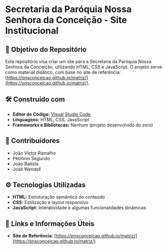 # Secretaria da Paróquia Nossa Senhora da Conceição - Site Institucional

## 📌 Objetivo do Repositório

Este repositório visa criar um site para a Secretaria da Paróquia Nossa Senhora da Conceição, utilizando HTML, CSS e JavaScript. O projeto serve como material didático, com base no site de referência: [https://pnsconceicao.github.io/matriz/](https://pnsconceicao.github.io/matriz/).

## 🛠️ Construído com

- **Editor de Código:** [Visual Studio Code](https://code.visualstudio.com/)
- **Linguagens:** HTML, CSS, JavaScript
- **Frameworks e Bibliotecas:** Nenhum (projeto desenvolvido do zero)

## 👥 Contribuidores

- João Victor Ramalho
- Petrônio Segundo
- João Batista
- José Wendell

## ⚙️ Tecnologias Utilizadas

- **HTML:** Estruturação semântica do conteúdo
- **CSS:** Estilização e layout responsivo
- **JavaScript:** Interatividade e algumas funcionalidades dinâmicas

## 🔗 Links e Informações Úteis

- **Site de Referência:** [https://pnsconceicao.github.io/matriz/](https://pnsconceicao.github.io/matriz/)